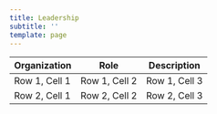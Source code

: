```yaml
---
title: Leadership
subtitle: ''
template: page
---
```



<div class="responsive-table">
  <table>
    <thead>
      <tr>
        <th>Organization</th>
        <th>Role</th>
        <th>Description</th>
      </tr>
    </thead>
    <tbody>
      <tr>
        <td>Row 1, Cell 1</td>
        <td>Row 1, Cell 2</td>
        <td>Row 1, Cell 3</td>
      </tr>
      <tr>
        <td>Row 2, Cell 1</td>
        <td>Row 2, Cell 2</td>
        <td>Row 2, Cell 3</td>
      </tr>
    </tbody>
  </table>
</div>
